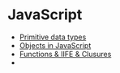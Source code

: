 # JavaScript

- [Primitive data types](primitive-data-types.md)
- [Objects in JavaScript](objects.md)
- [Functions & IIFE & Clusures](functions-and-closures.md)
-
